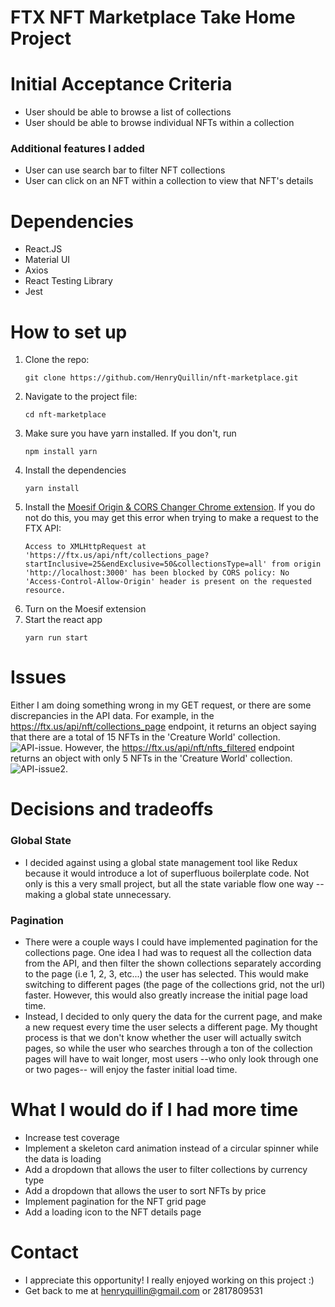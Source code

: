 # FTX NFT Marketplace Take Home Project 
# Initial Acceptance Criteria
 - User should be able to browse a list of collections
 - User should be able to browse individual NFTs within a collection 
### Additional features I added
 - User can use search bar to filter NFT collections 
 - User can click on an NFT within a collection to view that NFT's details 
# Dependencies 
 - React.JS
 - Material UI 
 - Axios 
 - React Testing Library 
 - Jest 
# How to set up 
1. Clone the repo:
    ```
    git clone https://github.com/HenryQuillin/nft-marketplace.git
    ```
 2. Navigate to the project file: 
    ```
    cd nft-marketplace
    ```
2. Make sure you have yarn installed. If you don't, run 
    ```
    npm install yarn
    ```
3. Install the dependencies 
    ```
    yarn install 
    ```
4. Install the [Moesif Origin & CORS Changer Chrome extension](https://chrome.google.com/webstore/detail/moesif-origin-cors-change/digfbfaphojjndkpccljibejjbppifbc?hl=en-US#:~:text=Moesif%20Origin%20%26%20CORS%20Changer&text=This%20plugin%20allows%20you%20to,without%20receiving%20Cross%20Origin%20Errors.).
	If you do not do this, you may get this error when trying to make a request to the FTX API: 
    ```
    Access to XMLHttpRequest at 'https://ftx.us/api/nft/collections_page?startInclusive=25&endExclusive=50&collectionsType=all' from origin 'http://localhost:3000' has been blocked by CORS policy: No 'Access-Control-Allow-Origin' header is present on the requested resource.
   ```
5. Turn on the Moesif extension
6. Start the react app 
    ```
    yarn run start 
    ```

# Issues 
 Either I am doing something wrong in my GET request, or there are some discrepancies in the API data. 
 For example, in the https://ftx.us/api/nft/collections_page endpoint, it returns an object saying that there are a total of 15 NFTs in the 'Creature World' collection. ![API-issue](src/assets/API-issue.png). However, the https://ftx.us/api/nft/nfts_filtered endpoint returns an object with only 5 NFTs in the 'Creature World' collection.  ![API-issue2](src/assets/API-issue2.png). 
# Decisions and tradeoffs 
### Global State 
- I decided against using a global state management tool like Redux because it would introduce a lot of superfluous boilerplate code. Not only is this a very small project, but all the state variable flow one way -- making a global state unnecessary. 
### Pagination 
- There were a couple ways I could have implemented pagination for the collections page. One idea I had was to request all the collection data from the API, and then filter the shown collections separately according to the page (i.e 1, 2, 3, etc...) the user has selected. This would make switching to different pages (the page of the collections grid, not the url) faster. However, this would also greatly increase the initial page load time. 
- Instead, I decided to only query the data for the current page, and make a new request every time the user selects a different page. My thought process is that we don't know whether the user will actually switch pages, so while the user who searches through a ton of the collection pages will have to wait longer, most users --who only look through one or two pages-- will enjoy the faster initial load time.  
# What I would do if I had more time 
- Increase test coverage
- Implement a skeleton card animation instead of a circular spinner while the data is loading 
- Add a dropdown that allows the user to filter collections by currency type 
- Add a dropdown that allows the user to sort NFTs by price
- Implement pagination for the NFT grid page
- Add a loading icon to the NFT details page 

# Contact 
- I appreciate this opportunity! I really enjoyed working on this project :)
- Get back to me at henryquillin@gmail.com or 2817809531 
